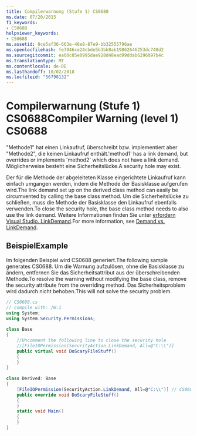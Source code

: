 ```yaml
---
title: Compilerwarnung (Stufe 1) CS0688
ms.date: 07/20/2015
f1_keywords:
- CS0688
helpviewer_keywords:
- CS0688
ms.assetid: 8ce5af36-663e-46e8-87e9-bb32555796ae
ms.openlocfilehash: fe7046ce24cbde5b3bb8ab19862646253dc740d2
ms.sourcegitcommit: ea00c05e0995dae928d48ead99ddab6296097b4c
ms.translationtype: MT
ms.contentlocale: de-DE
ms.lasthandoff: 10/02/2018
ms.locfileid: "56798132"
---
```

# <a name="compiler-warning-level-1-cs0688"></a><span data-ttu-id="2a966-102">Compilerwarnung (Stufe 1) CS0688</span><span class="sxs-lookup"><span data-stu-id="2a966-102">Compiler Warning (level 1) CS0688</span></span>
<span data-ttu-id="2a966-103">"Methode1" hat einen Linkaufruf, überschreibt bzw. implementiert aber "Methode2", die keinen Linkaufruf enthält.</span><span class="sxs-lookup"><span data-stu-id="2a966-103">'method1' has a link demand, but overrides or implements 'method2' which does not have a link demand.</span></span> <span data-ttu-id="2a966-104">Möglicherweise besteht eine Sicherheitslücke.</span><span class="sxs-lookup"><span data-stu-id="2a966-104">A security hole may exist.</span></span>  
  
 <span data-ttu-id="2a966-105">Der für die Methode der abgeleiteten Klasse eingerichtete Linkaufruf kann einfach umgangen werden, indem die Methode der Basisklasse aufgerufen wird.</span><span class="sxs-lookup"><span data-stu-id="2a966-105">The link demand set up on the derived class method can easily be circumvented by calling the base class method.</span></span> <span data-ttu-id="2a966-106">Um die Sicherheitslücke zu schließen, muss die Methode der Basisklasse den Linkaufruf ebenfalls verwenden.</span><span class="sxs-lookup"><span data-stu-id="2a966-106">To close the security hole, the base class method needs to also use the link demand.</span></span> <span data-ttu-id="2a966-107">Weitere Informationen finden Sie unter [erfordern Visual Studio. LinkDemand](../../framework/misc/securing-wrapper-code.md#demand-vs-linkdemand).</span><span class="sxs-lookup"><span data-stu-id="2a966-107">For more information, see [Demand vs. LinkDemand](../../framework/misc/securing-wrapper-code.md#demand-vs-linkdemand).</span></span>  
  
## <a name="example"></a><span data-ttu-id="2a966-108">Beispiel</span><span class="sxs-lookup"><span data-stu-id="2a966-108">Example</span></span>  
 <span data-ttu-id="2a966-109">Im folgenden Beispiel wird CS0688 generiert.</span><span class="sxs-lookup"><span data-stu-id="2a966-109">The following sample generates CS0688.</span></span> <span data-ttu-id="2a966-110">Um die Warnung aufzulösen, ohne die Basisklasse zu ändern, entfernen Sie das Sicherheitsattribut aus der überschreibenden Methode.</span><span class="sxs-lookup"><span data-stu-id="2a966-110">To resolve the warning without modifying the base class, remove the security attribute from the overriding method.</span></span> <span data-ttu-id="2a966-111">Das Sicherheitsproblem wird dadurch nicht behoben.</span><span class="sxs-lookup"><span data-stu-id="2a966-111">This will not solve the security problem.</span></span>  
  
```csharp  
// CS0688.cs  
// compile with: /W:1  
using System;  
using System.Security.Permissions;  
  
class Base   
{  
    //Uncomment the following line to close the security hole  
    //[FileIOPermission(SecurityAction.LinkDemand, All=@"C:\\")]  
    public virtual void DoScaryFileStuff()  
    {  
    }  
}  
  
class Derived: Base  
{  
    [FileIOPermission(SecurityAction.LinkDemand, All=@"C:\\")] // CS0688  
    public override void DoScaryFileStuff()  
    {  
    }  
    static void Main()  
    {  
    }  
}  
```
